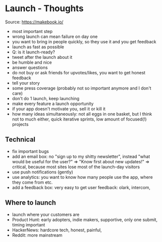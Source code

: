 # Launch - Thoughts

Source: https://makebook.io/

- most important step
- wrong launch can mean failure on day one
- you want to bring in people quickly, so they use it and you get feedback
- launch as fast as possible
- Q: is it launch-ready?
- tweet after the launch about it
- be humble and nice
- answer questions
- do not buy or ask friends for upvotes/likes, you want to get honest feedback
- tell your story
- some press coverage (probably not so important anymore and I don't care)
- don't do 1 launch, keep launching
- make every feature a launch opportunity
- if your app doesn't motivate you, sell it or kill it
- how many ideas simultaneously: not all eggs in one basket, but I think not to much either, quick iterative sprints, low amount of focused(!) projects

## Technical

- fix important bugs
- add an email box: no "sign up to my shitty newsletter", instead "what would be useful for the user?" => "Know first about new updates!" => critical, because most sites lose most of the launch-day visitors
- use push notifications (gently)
- use analytics: you want to know how many people use the app, where they come from etc.
- add a feedback box: very easy to get user feedback: olark, intercom,

## Where to launch

- launch where your customers are
- Product Hunt: early adopters, indie makers, supportive, only one submit, timing important
- HackerNews: hardcore tech, honest, painful,
- Reddit: more mainstream
